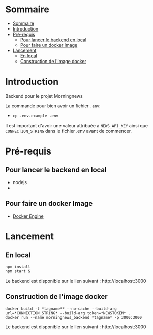 # Sommaire
- [Sommaire](#sommaire)
- [Introduction](#introduction)
- [Pré-requis](#pré-requis)
  - [Pour lancer le backend en local](#pour-lancer-le-backend-en-local)
  - [Pour faire un docker Image](#pour-faire-un-docker-image)
- [Lancement](#lancement)
  - [En local](#en-local)
  - [Construction de l'image docker](#construction-de-limage-docker)

# Introduction
Backend pour le projet Morningnews

La commande pour bien avoir un fichier `.env`:  
- `cp .env.example .env` 

Il est important d'avoir une valeur attribuée à `NEWS_API_KEY` ainsi que `CONNECTION_STRING` dans le fichier .env avant de commencer.

# Pré-requis 
## Pour lancer le backend en local
- nodejs
- 

## Pour faire un docker Image
- [Docker Engine](https://docs.docker.com/engine/install/)


# Lancement
## En local
```
npm install
npm start &
```
Le backend est disponible sur le lien suivant : http://localhost:3000

## Construction de l'image docker
```
docker build -t *tagname** --no-cache --build-arg url=*CONNECTION_STRING* --build-arg token=*NEWSTOKEN* .
docker run --name morningnews_backend *tagname* -p 3000:3000 
```
Le backend est disponible sur le lien suivant : http://localhost:3000
